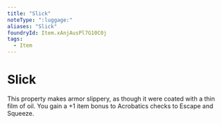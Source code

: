 ```yaml
---
title: "Slick"
noteType: ":luggage:"
aliases: "Slick"
foundryId: Item.xAnjAusPl7G10C0j
tags:
  - Item
---
```


# Slick

This property makes armor slippery, as though it were coated with a thin film of oil. You gain a +1 item bonus to Acrobatics checks to Escape and Squeeze.
